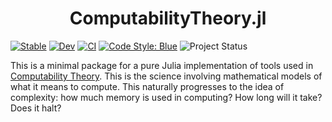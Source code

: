 <h1 align="center">
    ComputabilityTheory.jl
</h1>


[![Stable](https://img.shields.io/badge/docs-stable-blue.svg)](https://jakewilliami.github.io/ComputabilityTheory.jl/stable)
[![Dev](https://img.shields.io/badge/docs-dev-blue.svg)](https://jakewilliami.github.io/ComputabilityTheory.jl/dev)
[![CI](https://github.com/invenia/PkgTemplates.jl/workflows/CI/badge.svg)](https://github.com/jakewilliami/ComputabilityTheory.jl/actions?query=workflow%3ACI)
[![Code Style: Blue](https://img.shields.io/badge/code%20style-blue-4495d1.svg)](https://github.com/invenia/BlueStyle)
![Project Status](https://img.shields.io/badge/status-maturing-green)


This is a minimal package for a pure Julia implementation of tools used in [Computability Theory](https://en.wikipedia.org/wiki/Computability_theory).  This is the science involving mathematical models of what it means to compute.  This naturally progresses to the idea of complexity: how much memory is used in computing?  How long will it take?  Does it halt?
